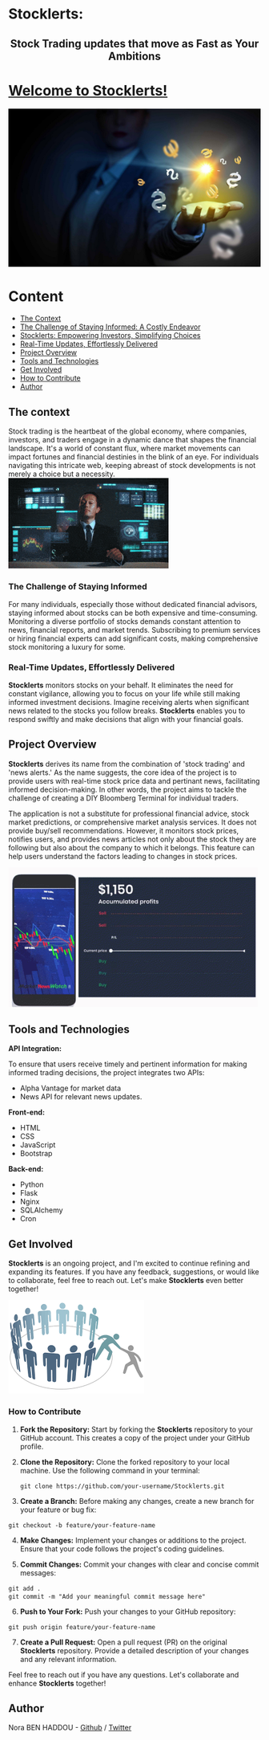 # Stocklerts: 
<h2 align="center"> Stock Trading updates that move as Fast as Your Ambitions</h2>

[Welcome to Stocklerts!](http://stocklerts.tech:5500/)
=================================
![](./static/assets/img/readme/readme-1.jpg)

# Content
- [The Context](#the-context)
- [The Challenge of Staying Informed: A Costly Endeavor](#the-challenge-of-staying-informed-a-costly-endeavor)
- [Stocklerts: Empowering Investors, Simplifying Choices](#stocklerts-empowering-investors-simplifying-choices)
- [Real-Time Updates, Effortlessly Delivered](#real-time-updates-effortlessly-delivered)
- [Project Overview](#project-overview)
- [Tools and Technologies](#tools-and-technologies)
- [Get Involved](#get-involved)
- [How to Contribute](#how-to-contribute)
- [Author](#author)

## The context

Stock trading is the heartbeat of the global economy, where companies, investors, and traders engage in a dynamic dance that shapes 
the financial landscape. It's a world of constant flux, where market movements can impact fortunes and financial destinies in the blink
of an eye. For individuals navigating this intricate web, keeping abreast of stock developments is not merely a choice but a necessity.
![](./static/assets/img/readme/readme-2.gif)

### The Challenge of Staying Informed

For many individuals, especially those without dedicated financial advisors, staying informed about stocks can be both expensive and 
time-consuming. Monitoring a diverse portfolio of stocks demands constant attention to news, financial reports, and market trends. 
Subscribing to premium services or hiring financial experts can add significant costs, making comprehensive stock monitoring a luxury 
for some.

### Real-Time Updates, Effortlessly Delivered

__Stocklerts__ monitors stocks on your behalf. It eliminates the need for constant vigilance, allowing you to focus on your life while
still making informed investment decisions.
Imagine receiving alerts when significant news related to the stocks you follow breaks. __Stocklerts__ enables you to respond swiftly and 
make decisions that align with your financial goals. 

## Project Overview

__Stocklerts__ derives its name from the combination of 'stock trading' and 'news alerts.' As the name suggests, the core idea of the project is to provide users with real-time stock price data and pertinant news, facilitating informed decision-making. In other words,
the project aims to tackle the challenge of creating a DIY Bloomberg Terminal for individual traders.

The application is not a substitute for professional financial advice, stock market predictions, or comprehensive market analysis services. 
It does not provide buy/sell recommendations. However, it monitors stock prices, notifies users, and provides news articles not only about 
the stock they are following but also about the company to which it belongs. This feature can help users understand the factors leading to
changes in stock prices.


![](./static/assets/img/readme/readme-3.gif)

## Tools and Technologies 

**API Integration:**

To ensure that users receive timely and pertinent information for making informed trading decisions, the project integrates two APIs:
   - Alpha Vantage for market data
   - News API for relevant news updates.

**Front-end:**
- HTML
- CSS
- JavaScript
- Bootstrap

**Back-end:**
- Python
- Flask
- Nginx
- SQLAlchemy
- Cron

## Get Involved
__Stocklerts__ is an ongoing project, and I'm excited to continue refining and expanding its features.
If you have any feedback, suggestions, or would like to collaborate, feel free to reach out. Let's make __Stocklerts__ even better together!

![](./static/assets/img/readme/readme-4.png)

### How to Contribute

1. **Fork the Repository:**
   Start by forking the __Stocklerts__ repository to your GitHub account. This creates a copy of the project under your GitHub profile.

2. **Clone the Repository:**
   Clone the forked repository to your local machine. Use the following command in your terminal:

   ```
   git clone https://github.com/your-username/Stocklerts.git

3. **Create a Branch:**
Before making any changes, create a new branch for your feature or bug fix:

  ```
  git checkout -b feature/your-feature-name
  ```
4. **Make Changes:**
Implement your changes or additions to the project. Ensure that your code follows the project's coding guidelines.

5. **Commit Changes:**
Commit your changes with clear and concise commit messages:
```
git add .
git commit -m "Add your meaningful commit message here"
```
6. **Push to Your Fork:**
Push your changes to your GitHub repository:
```
git push origin feature/your-feature-name
```
7. **Create a Pull Request:**
Open a pull request (PR) on the original __Stocklerts__ repository. Provide a detailed description of your changes and any relevant information.

Feel free to reach out if you have any questions. Let's collaborate and enhance __Stocklerts__ together!


## Author
Nora BEN HADDOU - [Github](https://github.com/Nawaritta) / [Twitter](https://twitter.com/NoraBH7)

